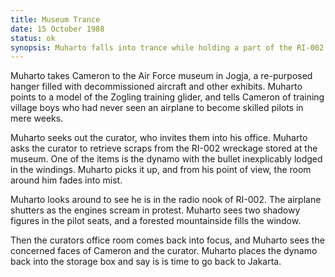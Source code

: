 ```yaml
---
title: Museum Trance
date: 15 October 1988 
status: ok
synopsis: Muharto falls into trance while holding a part of the RI-002 wreckage, and has a vision of the final moments before the crash. 
---
```

Muharto takes Cameron to the Air Force museum in Jogja, a re-purposed
hanger filled with decommissioned aircraft and other exhibits. Muharto
points to a model of the Zogling training glider, and tells Cameron of
training village boys who had never seen an airplane to become skilled
pilots in mere weeks. 

Muharto seeks out the curator, who invites them
into his office. Muharto asks the curator to retrieve scraps from the
RI-002 wreckage stored at the museum. One of the items is the dynamo
with the bullet inexplicably lodged in the windings. Muharto picks it
up, and from his point of view, the room around him fades into mist. 

Muharto looks around to see he is in the radio nook of RI-002. The airplane shutters as the engines scream in protest. Muharto sees two shadowy figures in the pilot seats, and a forested mountainside fills the window. 

Then the curators office room comes back into focus, and Muharto sees the concerned faces of
Cameron and the curator. Muharto places the dynamo back into the storage
box and say is is time to go back to Jakarta.  
